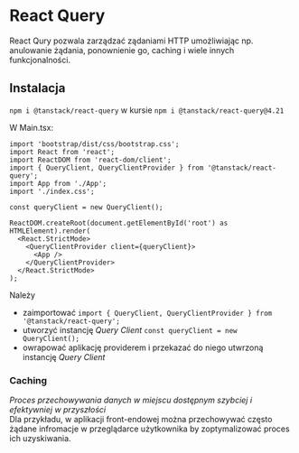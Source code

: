 # React Query
React Qury pozwala zarządzać ządaniami HTTP umożliwiając np. anulowanie żądania, ponownienie go, caching i wiele innych funkcjonalności. 

## Instalacja
`npm i @tanstack/react-query` w kursie `npm i @tanstack/react-query@4.21`  
  
W Main.tsx:
```
import 'bootstrap/dist/css/bootstrap.css';
import React from 'react';
import ReactDOM from 'react-dom/client';
import { QueryClient, QueryClientProvider } from '@tanstack/react-query';
import App from './App';
import './index.css';

const queryClient = new QueryClient();

ReactDOM.createRoot(document.getElementById('root') as HTMLElement).render(
  <React.StrictMode>
    <QueryClientProvider client={queryClient}>
      <App />
    </QueryClientProvider>
  </React.StrictMode>
);
```

Należy 
- zaimportować `import { QueryClient, QueryClientProvider } from '@tanstack/react-query';`
- utworzyć instancję _Query Client_ `const queryClient = new QueryClient();`
- owrapować aplikację providerem i przekazać do niego utwrzoną instancję _Query Client_

### Caching
_Proces przechowywania danych w miejscu dostępnym szybciej i efektywniej w przyszłości_  
Dla przykładu, w aplikacji front-endowej można przechowywać często żądane infromacje w przeglądarce użytkownika by zoptymalizować proces ich uzyskiwania. 